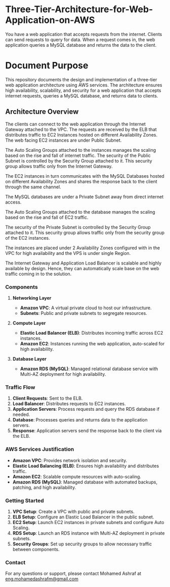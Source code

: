 # Three-Tier-Architecture-for-Web-Application-on-AWS
You have a web application that accepts requests from the internet. Clients can send requests to query for data. When a request comes in, the web application queries a MySQL database and returns the data to the client.


# Document Purpose

This repository documents the design and implementation of a three-tier web application architecture using AWS services. The architecture ensures high availability, scalability, and security for a web application that accepts internet requests, queries a MySQL database, and returns data to clients.

## Architecture Overview

The clients can connect to the web application through the Internet Gateway attached to the VPC. The requests are received by the ELB that distributes traffic to EC2 Instances hosted on different Availability Zones. The web facing EC2 instances are under Public Subnet.

The Auto Scaling Groups attached to the instances manages the scaling based on the rise and fall of internet traffic. The security of the Public Subnet is controlled by the Security Group attached to it. This security group allows traffic only from the Internet Gateway.

The EC2 instances in turn communicates with the MySQL Databases hosted on different Availability Zones and shares the response back to the client through the same channel.

The MySQL databases are under a Private Subnet away from direct internet access.

The Auto Scaling Groups attached to the database manages the scaling based on the rise and fall of EC2 traffic.

The security of the Private Subnet is controlled by the Security Group attached to it. This security group allows traffic only from the security group of the EC2 instances.

The instances are placed under 2 Availability Zones configured with in the VPC for high availability and the VPS is under single Region.

The Internet Gateway and Application Load Balancer is scalable and highly available by design. Hence, they can automatically scale base on the web traffic coming in to the solution.
### Components

1. **Networking Layer**
   - **Amazon VPC**: A virtual private cloud to host our infrastructure.
   - **Subnets**: Public and private subnets to segregate resources.
  
2. **Compute Layer**
   - **Elastic Load Balancer (ELB)**: Distributes incoming traffic across EC2 instances.
   - **Amazon EC2**: Instances running the web application, auto-scaled for high availability.

3. **Database Layer**
   - **Amazon RDS (MySQL)**: Managed relational database service with Multi-AZ deployment for high availability.

### Traffic Flow

1. **Client Requests**: Sent to the ELB.
2. **Load Balancer**: Distributes requests to EC2 instances.
3. **Application Servers**: Process requests and query the RDS database if needed.
4. **Database**: Processes queries and returns data to the application servers.
5. **Response**: Application servers send the response back to the client via the ELB.

### AWS Services Justification

- **Amazon VPC**: Provides network isolation and security.
- **Elastic Load Balancing (ELB)**: Ensures high availability and distributes traffic.
- **Amazon EC2**: Scalable compute resources with auto-scaling.
- **Amazon RDS (MySQL)**: Managed database with automated backups, patching, and high availability.

### Getting Started

1. **VPC Setup**: Create a VPC with public and private subnets.
2. **ELB Setup**: Configure an Elastic Load Balancer in the public subnet.
3. **EC2 Setup**: Launch EC2 instances in private subnets and configure Auto Scaling.
4. **RDS Setup**: Launch an RDS instance with Multi-AZ deployment in private subnets.
5. **Security Groups**: Set up security groups to allow necessary traffic between components.

### Contact

For any questions or support, please contact Mohamed Ashraf at eng.mohamedashrafm@gmail.com

